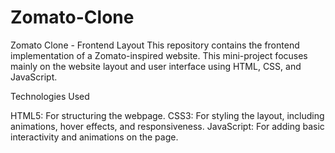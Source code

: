 # Zomato-Clone
Zomato Clone - Frontend Layout
This repository contains the frontend implementation of a Zomato-inspired website. This mini-project focuses mainly on the website layout and user interface using HTML, CSS, and JavaScript.

Technologies Used

HTML5: For structuring the webpage.
CSS3: For styling the layout, including animations, hover effects, and responsiveness.
JavaScript: For adding basic interactivity and animations on the page.

